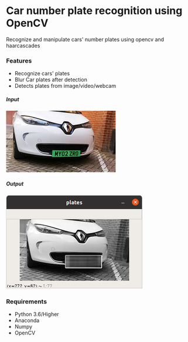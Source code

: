 # Car number plate recognition using OpenCV

Recognize and manipulate cars' number plates using opencv and haarcascades

### Features

- Recognize cars' plates
- Blur Car plates after detection
- Detects plates from image/video/webcam

##### Input

![Input image](https://github.com/Maleehak/Car-number-plate-recognition-using-OpenCV/blob/master/car4.jpg)

##### Output

![Output image](https://github.com/Maleehak/Car-number-plate-recognition-using-OpenCV/blob/master/result_img.png)

### Requirements

- Python 3.6/Higher
- Anaconda
- Numpy
- OpenCV
